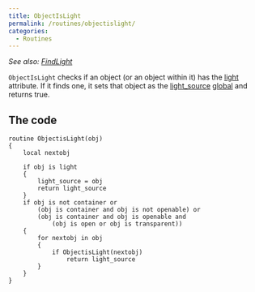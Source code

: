 ```yaml
---
title: ObjectIsLight
permalink: /routines/objectislight/
categories: 
  - Routines
---
```


*See also: [FindLight](routines/findlight/)*

`ObjectIsLight` checks if an object (or an object within it) has the
[light](attributes/light/) attribute. If it finds one, it sets that
object as the [light_source](globals/light_source/)
[global](basics/global/) and returns true.

## The code

    routine ObjectisLight(obj)
    {
        local nextobj

        if obj is light
        {
            light_source = obj
            return light_source
        }
        if obj is not container or
            (obj is container and obj is not openable) or
            (obj is container and obj is openable and
                (obj is open or obj is transparent))
        {
            for nextobj in obj
            {
                if ObjectisLight(nextobj)
                    return light_source
            }
        }
    }
